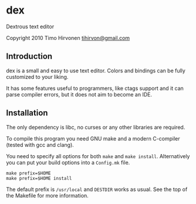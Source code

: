 dex
===

Dextrous text editor

Copyright 2010 Timo Hirvonen <tihirvon@gmail.com>


Introduction
------------

dex is a small and easy to use text editor. Colors and bindings can be
fully customized to your liking.

It has some features useful to programmers, like ctags support and it
can parse compiler errors, but it does not aim to become an IDE.


Installation
------------

The only dependency is libc, no curses or any other libraries are
required.

To compile this program you need GNU make and a modern C-compiler
(tested with gcc and clang).

You need to specify all options for both `make` and `make install`.
Alternatively you can put your build options into a `Config.mk` file.

	make prefix=$HOME
	make prefix=$HOME install

The default prefix is `/usr/local` and `DESTDIR` works as usual. See the
top of the Makefile for more information.
